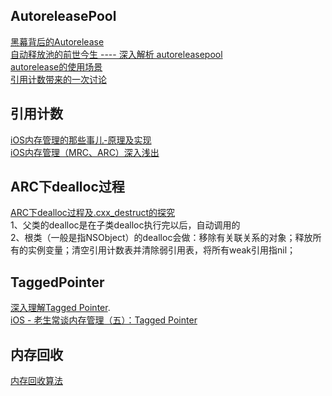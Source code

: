 ## AutoreleasePool
[黑幕背后的Autorelease](http://blog.sunnyxx.com/2014/10/15/behind-autorelease/)  
[自动释放池的前世今生 ---- 深入解析 autoreleasepool](https://draveness.me/autoreleasepool)  
[autorelease的使用场景](https://blog.csdn.net/fly1183989782/article/details/71325701)  
[引用计数带来的一次讨论](https://www.jianshu.com/p/e3690f3e4675)  


## 引用计数
[iOS内存管理的那些事儿-原理及实现](https://juejin.im/post/5c0744f6e51d45598b76f481)  
[iOS内存管理（MRC、ARC）深入浅出](https://www.jianshu.com/p/f03a4d32dc41)  

## ARC下dealloc过程  
[ARC下dealloc过程及.cxx_destruct的探究](http://blog.sunnyxx.com/2014/04/02/objc_dig_arc_dealloc/)  
1、父类的dealloc是在子类dealloc执行完以后，自动调用的   
2、根类（一般是指NSObject）的dealloc会做：移除有关联关系的对象；释放所有的实例变量；清空引用计数表并清除弱引用表，将所有weak引用指nil；  

## TaggedPointer
[深入理解Tagged Pointer](https://blog.devtang.com/2014/05/30/understand-tagged-pointer/).  
[iOS - 老生常谈内存管理（五）：Tagged Pointer](https://juejin.cn/post/6844904132940136462)

## 内存回收 
[内存回收算法](https://www.cnblogs.com/Tpf386/p/11210483.html)  
